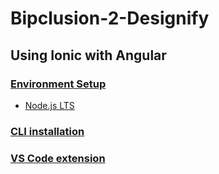 # Bipclusion-2-Designify

## Using Ionic with Angular

### [Environment Setup](https://ionicframework.com/docs/intro/environment)

- [Node.js LTS](https://nodejs.org/en/)

### [CLI installation](https://ionicframework.com/docs/intro/cli)

### [VS Code extension](https://ionicframework.com/docs/intro/vscode-extension)
